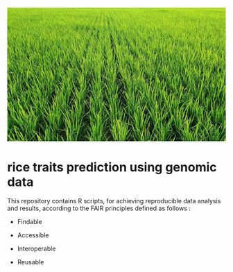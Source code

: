[<img src="img/rice.jpg" width="600"/>]()

# rice traits prediction using genomic data

This repository contains R scripts, for achieving reproducible data analysis and results, according to the FAIR principles defined as follows :

* Findable

* Accessible

* Interoperable

* Reusable